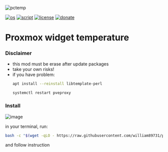 ![pctemp](https://github.com/user-attachments/assets/1cbd2b84-271e-4ddd-b3f8-29809f50c7ae)

[![os](https://img.shields.io/badge/os-proxmox-black_red)](https://www.linux.org/)
[![script](https://img.shields.io/badge/script-bash-orange)](https://www.gnu.org/software/bash/)
[![license](https://img.shields.io/badge/license-Apache--2.0-yellowgreen)](https://apache.org/licenses/LICENSE-2.0)
[![donate](https://img.shields.io/badge/donate-wango-blue)](https://www.wango.org/donate.aspx)

# Proxmox widget temperature

### Disclaimer
- this mod must be erase after update packages
- take your own risks!
- if you have problem:
  ```bash
  apt install --reinstall libtemplate-perl
  ```
  ```bash
  systemctl restart pveproxy
  ```

### Install

![image](https://github.com/user-attachments/assets/4421b2c3-b5d3-493c-92bc-d5cda59b0cb7)


in your terminal, run:

```bash
bash -c "$(wget -qLO - https://raw.githubusercontent.com/william89731/proxmox-widget-temperature/refs/heads/main/widget.sh)"
```

and follow instruction

